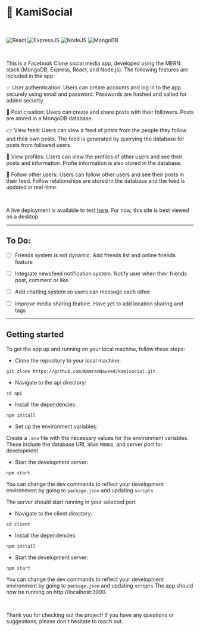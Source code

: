 # 🔗 KamiSocial

<br>

![React](https://img.shields.io/badge/React-555?style=for-the-badge&logo=React&logoColor=61DAFB) ![ExpressJS](https://img.shields.io/badge/express.js-555?style=for-the-badge&logo=Express&logoColor=white) ![NodeJS](https://img.shields.io/badge/Node.js-339933?style=for-the-badge&logo=Node.js&logoColor=white) ![MongoDB](https://img.shields.io/badge/MongoDB-77B829?style=for-the-badge&logo=MongoDB&logoColor=white)


<br>

This is a Facebook Clone social media app, developed using the MERN stack (MongoDB, Express, React, and Node.js). The following features are included in the app:

✅ User authentication: Users can create accounts and log in to the app securely using email and password. Passwords are hashed and salted for added security.

📮 Post creation: Users can create and share posts with their followers. Posts are stored in a MongoDB database.

👉 View feed: Users can view a feed of posts from the people they follow and their own posts. The feed is generated by querying the database for posts from followed users.

🧑 View profiles: Users can view the profiles of other users and see their posts and information. Profie information is also stored in the database.

👥 Follow other users: Users can follow other users and see their posts in their feed. Follow relationships are stored in the database and the feed is updated in real-time.

<br>

A live deployment is available to test [here](https://kamisocial.onrender.com). For now, this site is best viewed on a desktop.

<hr>

## To Do:

- [ ] Friends system is not dynamic. Add friends list and online friends feature
- [ ] Integrate newsfeed notification system. Notify user when their friends post, comment or like.
- [ ] Add chatting system so users can message each other
- [ ] Improve media sharing feature. Have yet to add location sharing and tags


<hr>

## Getting started

To get the app up and running on your local machine, follow these steps:

- Clone the repository to your local machine:

```
git clone https://github.com/KamranNaveed/kamisocial.git
```
- Navigate to the api directory:
```
cd api
```
- Install the dependencies:
```
npm install
```
- Set up the environment variables:

Create a ```.env``` file with the necessary values for the environment variables. These include the database URI, alias ```MONGO```, and server port for development.

- Start the development server:
```
npm start
```
You can change the dev commands to reflect your development environment by going to ```package.json``` and updating ```scripts```

The server should start running in your selected port

- Navigate to the client directory:
```
cd client
```
- Install the dependencies:
```
npm install
```
- Start the development server:
```
npm start
```
You can change the dev commands to reflect your development environment by going to ```package.json``` and updating ```scripts```
The app should now be running on http://localhost:3000.

<br>

Thank you for checking out the project! If you have any questions or suggestions, please don't hesitate to reach out.

